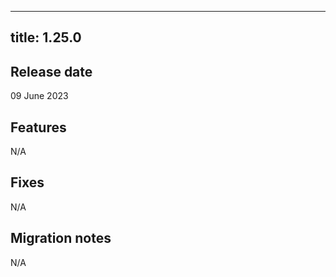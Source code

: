
---
title: 1.25.0
---

## Release date

09 June 2023

## Features

N/A

## Fixes

N/A

## Migration notes

N/A


